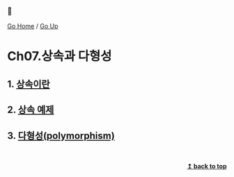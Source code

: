 ### :open_book:

[Go Home](https://github.com/devJRL/CodeLab-JAVA-Basic#codelab-java-basic) / [Go Up](../..#2-객체-지향-프로그래밍)

# Ch07.상속과 다형성

## 1. [상속이란](./intro#상속이란)

## 2. [상속 예제](./exInheritance#상속-예제 )

## 3. [다형성(polymorphism)](./polymorphism#다형성polymorphism)

<br/><div align="right"><b><a href="#open_book">↥ back to top</a></b></div><br/>
